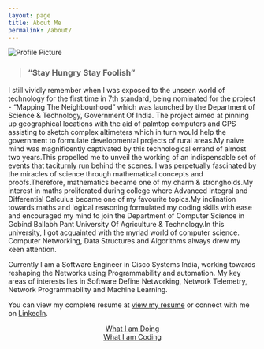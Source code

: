 ```yaml
---
layout: page
title: About Me
permalink: /about/
---
```


<img class="profile" src="{{ site.baseurl }}/assets/gaurav1.jpg" title="Profile Picture">

> ### “Stay Hungry Stay Foolish”


 
 I still vividly remember when I was exposed to the unseen world of technology for the first time in 7th standard, being 
 nominated for the project - “Mapping The Neighbourhood” which was launched by the Department of Science & Technology, 
 Government Of India. The project aimed at pinning up geographical locations with the aid of palmtop computers and GPS 
 assisting to sketch complex altimeters which in turn would help the government to formulate developmental projects of rural
 areas.My naive mind was magnificently captivated by this technological errand of almost two years.This propelled me to unveil 
 the working of an indispensable set of events that taciturnly run behind the scenes. I was perpetually fascinated by the 
 miracles of science through mathematical concepts and proofs.Therefore, mathematics became one of my charm & strongholds.My 
 interest in maths proliferated during college where Advanced Integral and Differential Calculus became one of my favourite 
 topics.My inclination towards maths and logical reasoning formulated my coding skills with ease and encouraged my mind to 
 join the Department of Computer Science in Gobind Ballabh Pant University Of Agriculture & Technology.In this university, I 
 got acquainted with the myriad world of computer science. Computer Networking, Data Structures and Algorithms always drew my 
 keen attention.

Currently I am a Software Engineer in Cisco Systems India, working towards reshaping the Networks using Programmability and
automation. My key areas of interests lies in Software Define Networking, Network Telemetry, Network Programmability and 
Machine Learning.

You can view my complete resume at [view my resume][resume] or connect with me on [LinkedIn][linkedin].




<p align="center">
  <a href="#">What I am Doing</a>
  <br>
  <a href="#">What I am Coding</a>
</p>


[Gaurav pande]: http://www.gauravpande.in
[doing]: https://www.google.com
[coding]: https://github.com/Gaurav-Pande
[resume]: http://www.gauravpande.in/assets/MyCV.pdf
[linkedin]: https://www.linkedin.com/in/gaurav-pande-b013104a
